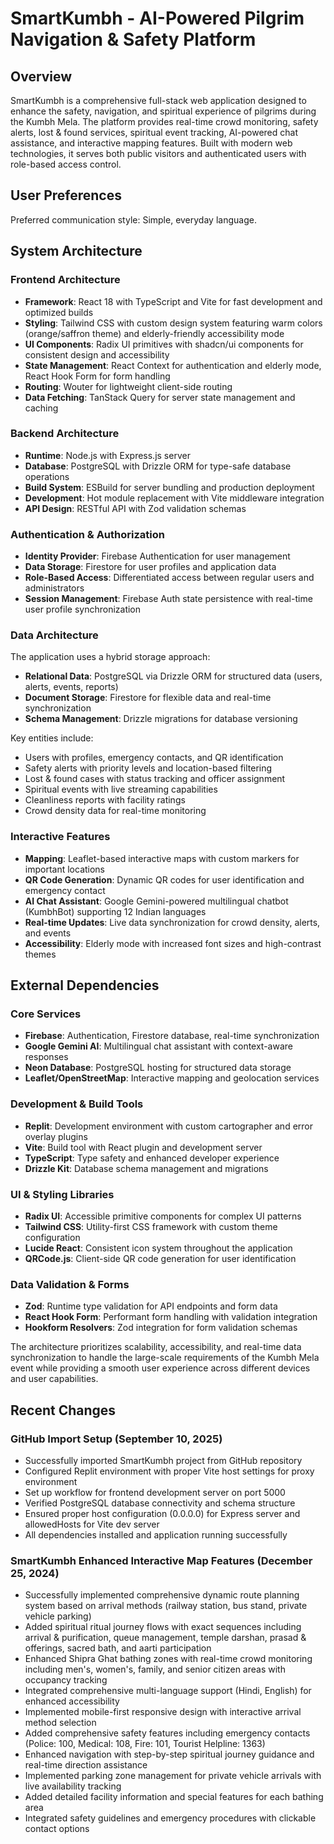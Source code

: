 # SmartKumbh - AI-Powered Pilgrim Navigation & Safety Platform

## Overview

SmartKumbh is a comprehensive full-stack web application designed to enhance the safety, navigation, and spiritual experience of pilgrims during the Kumbh Mela. The platform provides real-time crowd monitoring, safety alerts, lost & found services, spiritual event tracking, AI-powered chat assistance, and interactive mapping features. Built with modern web technologies, it serves both public visitors and authenticated users with role-based access control.

## User Preferences

Preferred communication style: Simple, everyday language.

## System Architecture

### Frontend Architecture
- **Framework**: React 18 with TypeScript and Vite for fast development and optimized builds
- **Styling**: Tailwind CSS with custom design system featuring warm colors (orange/saffron theme) and elderly-friendly accessibility mode
- **UI Components**: Radix UI primitives with shadcn/ui components for consistent design and accessibility
- **State Management**: React Context for authentication and elderly mode, React Hook Form for form handling
- **Routing**: Wouter for lightweight client-side routing
- **Data Fetching**: TanStack Query for server state management and caching

### Backend Architecture
- **Runtime**: Node.js with Express.js server
- **Database**: PostgreSQL with Drizzle ORM for type-safe database operations
- **Build System**: ESBuild for server bundling and production deployment
- **Development**: Hot module replacement with Vite middleware integration
- **API Design**: RESTful API with Zod validation schemas

### Authentication & Authorization
- **Identity Provider**: Firebase Authentication for user management
- **Data Storage**: Firestore for user profiles and application data
- **Role-Based Access**: Differentiated access between regular users and administrators
- **Session Management**: Firebase Auth state persistence with real-time user profile synchronization

### Data Architecture
The application uses a hybrid storage approach:
- **Relational Data**: PostgreSQL via Drizzle ORM for structured data (users, alerts, events, reports)
- **Document Storage**: Firestore for flexible data and real-time synchronization
- **Schema Management**: Drizzle migrations for database versioning

Key entities include:
- Users with profiles, emergency contacts, and QR identification
- Safety alerts with priority levels and location-based filtering
- Lost & found cases with status tracking and officer assignment
- Spiritual events with live streaming capabilities
- Cleanliness reports with facility ratings
- Crowd density data for real-time monitoring

### Interactive Features
- **Mapping**: Leaflet-based interactive maps with custom markers for important locations
- **QR Code Generation**: Dynamic QR codes for user identification and emergency contact
- **AI Chat Assistant**: Google Gemini-powered multilingual chatbot (KumbhBot) supporting 12 Indian languages
- **Real-time Updates**: Live data synchronization for crowd density, alerts, and events
- **Accessibility**: Elderly mode with increased font sizes and high-contrast themes

## External Dependencies

### Core Services
- **Firebase**: Authentication, Firestore database, real-time synchronization
- **Google Gemini AI**: Multilingual chat assistant with context-aware responses
- **Neon Database**: PostgreSQL hosting for structured data storage
- **Leaflet/OpenStreetMap**: Interactive mapping and geolocation services

### Development & Build Tools
- **Replit**: Development environment with custom cartographer and error overlay plugins
- **Vite**: Build tool with React plugin and development server
- **TypeScript**: Type safety and enhanced developer experience
- **Drizzle Kit**: Database schema management and migrations

### UI & Styling Libraries
- **Radix UI**: Accessible primitive components for complex UI patterns
- **Tailwind CSS**: Utility-first CSS framework with custom theme configuration
- **Lucide React**: Consistent icon system throughout the application
- **QRCode.js**: Client-side QR code generation for user identification

### Data Validation & Forms
- **Zod**: Runtime type validation for API endpoints and form data
- **React Hook Form**: Performant form handling with validation integration
- **Hookform Resolvers**: Zod integration for form validation schemas

The architecture prioritizes scalability, accessibility, and real-time data synchronization to handle the large-scale requirements of the Kumbh Mela event while providing a smooth user experience across different devices and user capabilities.

## Recent Changes

### GitHub Import Setup (September 10, 2025)
- Successfully imported SmartKumbh project from GitHub repository
- Configured Replit environment with proper Vite host settings for proxy environment
- Set up workflow for frontend development server on port 5000
- Verified PostgreSQL database connectivity and schema structure
- Ensured proper host configuration (0.0.0.0) for Express server and allowedHosts for Vite dev server
- All dependencies installed and application running successfully

### SmartKumbh Enhanced Interactive Map Features (December 25, 2024)
- Successfully implemented comprehensive dynamic route planning system based on arrival methods (railway station, bus stand, private vehicle parking)
- Added spiritual ritual journey flows with exact sequences including arrival & purification, queue management, temple darshan, prasad & offerings, sacred bath, and aarti participation
- Enhanced Shipra Ghat bathing zones with real-time crowd monitoring including men's, women's, family, and senior citizen areas with occupancy tracking
- Integrated comprehensive multi-language support (Hindi, English) for enhanced accessibility
- Implemented mobile-first responsive design with interactive arrival method selection
- Added comprehensive safety features including emergency contacts (Police: 100, Medical: 108, Fire: 101, Tourist Helpline: 1363)
- Enhanced navigation with step-by-step spiritual journey guidance and real-time direction assistance
- Implemented parking zone management for private vehicle arrivals with live availability tracking
- Added detailed facility information and special features for each bathing area
- Integrated safety guidelines and emergency procedures with clickable contact options